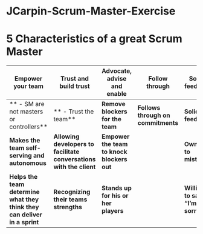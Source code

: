 # JCarpin-Scrum-Master-Exercise

# 5 Characteristics of a great Scrum Master

Empower your team | Trust and build trust | Advocate, advise and enable | Follow through | Solicit feedback
------------------ | --------------------- | --------------------------- | --------------------------|---------------------------------
** - SM are not masters or controllers** | ** - Trust the team** | **Remove blockers for the team** | **Follows through on commitments** | **Solicit feedback** 
**Makes the team self-serving and autonomous** | **Allowing developers to facilitate conversations with the client** | **Empower the team to knock blockers out** | | **Owns up to mistakes** 
**Helps the team determine what they think they can deliver in a sprint** | **Recognizing their teams strengths** | **Stands up for his or her players** | | **Willing to say, “I’m sorry”** 
